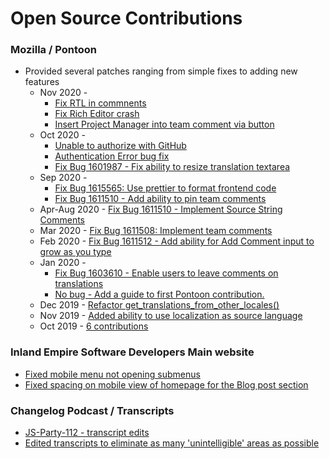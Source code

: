# Open Source Contributions

### Mozilla / Pontoon
 * Provided several patches ranging from simple fixes to adding new features
   * Nov 2020 - 
     - [Fix RTL in commnents](https://github.com/mozilla/pontoon/pull/1741)
     - [Fix Rich Editor crash](https://github.com/mozilla/pontoon/pull/1725)
     - [Insert Project Manager into team comment via button](https://github.com/mozilla/pontoon/pull/1676)
   * Oct 2020 - 
     - [Unable to authorize with GitHub](https://github.com/mozilla/pontoon/pull/1702)
     - [Authentication Error bug fix](https://github.com/mozilla/pontoon/pull/1700)
     - [Fix Bug 1601987 - Fix ability to resize translation textarea](https://github.com/mozilla/pontoon/pull/1693)
   * Sep 2020 - 
     - [Fix Bug 1615565: Use prettier to format frontend code](https://github.com/mozilla/pontoon/pull/1688)
     - [Fix Bug 1611510 - Add ability to pin team comments](https://github.com/mozilla/pontoon/pull/1684)
   * Apr-Aug 2020 - [Fix Bug 1611510 - Implement Source String Comments](https://github.com/mozilla/pontoon/pull/1623)
   * Mar 2020 - [Fix Bug 1611508: Implement team comments](https://github.com/mozilla/pontoon/commits?author=abowler2&since=2020-03-01&until=2020-03-15)
   * Feb 2020 - [Fix Bug 1611512 - Add ability for Add Comment input to grow as you type](https://github.com/mozilla/pontoon/pull/1546)
   * Jan 2020 - 
     - [Fix Bug 1603610 - Enable users to leave comments on translations](https://github.com/mozilla/pontoon/pull/1524)
     - [No bug - Add a guide to first Pontoon contribution.](https://github.com/mozilla/pontoon/pull/1532)
   * Dec 2019 - [Refactor get_translations_from_other_locales()](https://github.com/mozilla/pontoon/pull/1517)
   * Nov 2019 - [Added ability to use localization as source language](https://github.com/mozilla/pontoon/commits?author=abowler2&since=2019-11-01&until=2019-11-29)
   * Oct 2019 - [6 contributions](https://github.com/mozilla/pontoon/commits?author=abowler2&since=2019-10-01&until=2019-11-01)

### Inland Empire Software Developers Main website
 * [Fixed mobile menu not opening submenus](https://github.com/inland-empire-software-development/main/commits?author=abowler2&since=2019-11-01&until=2019-11-15)
 * [Fixed spacing on mobile view of homepage for the Blog post section](https://github.com/inland-empire-software-development/main/pull/83)
 
### Changelog Podcast / Transcripts
 * [JS-Party-112 - transcript edits](https://github.com/thechangelog/transcripts/pull/819)
 * [Edited transcripts to eliminate as many 'unintelligible' areas as possible](https://github.com/thechangelog/transcripts/commits?author=abowler2&since=2019-10-08&until=2019-10-09)
